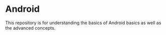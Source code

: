 # Android
This repository is for understanding the basics of Android basics as well as the advanced concepts. 
